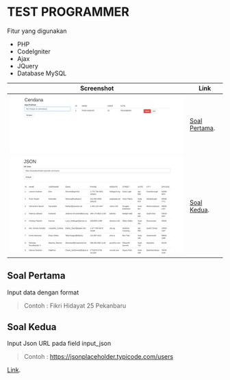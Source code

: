 # TEST PROGRAMMER
Fitur yang digunakan
* PHP
* CodeIgniter
* Ajax
* JQuery
* Database MySQL


Screenshot | Link
------------ | -------------
![Soal Pertama](https://github.com/fhdyt/tes_cendana/blob/master/image/ss1.png) | [Soal Pertama](http://localhost/test_cendana/).
![Soal Kedua](https://github.com/fhdyt/tes_cendana/blob/master/image/ss2.png) | [Soal Kedua](http://localhost/test_cendana/index.php/json).

## Soal Pertama
Input data dengan format <nama lengkap><umur><kota>
> Contoh : Fikri Hidayat 25 Pekanbaru

## Soal Kedua
Input Json URL pada field input_json
> Contoh : https://jsonplaceholder.typicode.com/users


[Link](https://github.com/fhdyt/tes_cendana/blob/master/Soal%20Praktek%20PHP-revisi%202020.pdf).
